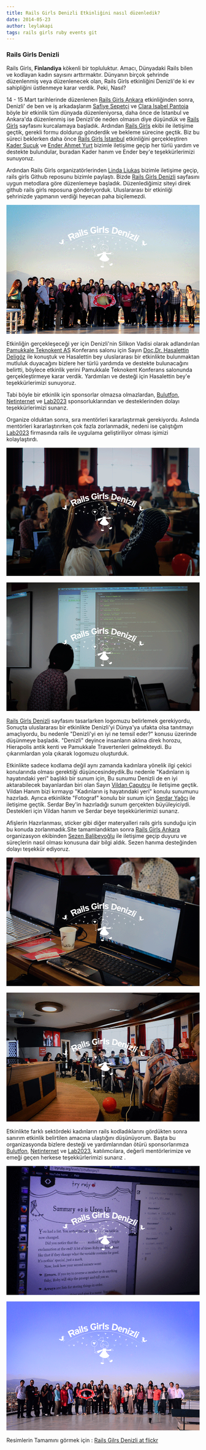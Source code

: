 ```yaml
---
title: Rails Girls Denizli Etkinliğini nasıl düzenledik?
date: 2014-05-23
author: leylakapi
tags: rails girls ruby events git
---
```


### Rails Girls Denizli

Rails Girls, **Finlandiya** kökenli bir  topluluktur. Amacı, Dünyadaki Rails bilen ve kodlayan kadın sayısını arttırmaktır.
Dünyanın birçok şehrinde düzenlenmiş veya düzenlenecek olan, Rails Girls etkinliğini Denizli'de ki ev sahipliğini üstlenmeye karar verdik. Peki, Nasıl?

14 - 15 Mart tarihlerinde düzenlenen [Rails Girls Ankara](http://railsgirls.com/ankara) etkinliğinden sonra, Denizli' de ben ve iş arkadaşlarım [Safiye Sepetçi](https://twitter.com/safiyesepetci)
ve [Clara Isabel Pantoja](https://twitter.com/klapancg) böyle bir etkinlik tüm dünyada düzenleniyorsa, daha önce de İstanbul ve Ankara'da düzenlenmiş ise Denizli'de neden olmasın diye düşündük ve [Rails Girls](http://railsgirls.com/)
sayfasını kurcalamaya başladık. Ardından [Rails Girls](http://railsgirls.com/) ekibi ile iletişime geçtik, gerekli formu doldurup gönderdik ve bekleme sürecine geçtik.
Biz bu süreci beklerken daha önce [Rails Girls İstanbul](http://railsgirls.com/istanbul) etkinliğini gerçekleştiren [Kader Sucuk](https://twitter.com/sucuklukfasulye) ve [Ender Ahmet Yurt](https://twitter.com/enderahmetyurt) bizimle iletişime geçip
her türlü yardım ve destekte bulundular, buradan Kader hanım ve Ender bey'e teşekkürlerimizi sunuyoruz.

Ardından Rails Girls organizatörlerinden [Linda Liukas](https://twitter.com/lindaliukas) bizimle iletişime geçip, rails girls Github reposunu bizimle paylaştı.
Bizde [Rails Girls Denizli](http://railsgirls.com/denizli) sayfasını uygun metodlara göre düzenlemeye başladık. Düzenlediğimiz siteyi direk github rails girls reposuna gönderiyorduk.
Uluslararası bir etkinliği şehrinizde yapmanın verdiği heyecan paha biçilemezdi.

![Rails Girls Denizli](../assets/images/articles/2014-05-23-rails-girls-event/railsgirls7.png)

Etkinliğin gerçekleşeceği yer için Denizli'nin Silikon Vadisi olarak adlandırılan [Pamukkale Teknokent AŞ](http://www.pauteknokent.com.tr/) Konferans salonu için
Sayın [Doç.Dr. Hasalettin Deligöz](http://hdeligoz.pau.edu.tr/?lang=en) ile konuştuk ve Hasalettin bey uluslararası bir etkinlikte bulunmaktan mutluluk duyacağını bizlere her türlü yardımda ve destekte
bulunacağını belirtti, böylece etkinlik yerini Pamukkale Teknokent Konferans salonunda gerçekleştirmeye karar verdik. Yardımları ve desteği için Hasalettin bey'e teşekkürlerimizi sunuyoruz.

Tabi böyle bir etkinlik için sponsorlar olmazsa olmazlardan, [Bulutfon](https://bulutfon.com/), [Netinternet](http://www.netinternet.com.tr/) ve
[Lab2023](http://lab2023.com/) sponsorluklarından ve desteklerinden dolayı teşekkürlerimizi sunarız.

Organize olduktan sonra, sıra mentörleri kararlaştırmak gerekiyordu. Aslında mentörleri kararlaştırırken çok fazla zorlanmadık, nedeni ise çalıştığım
[Lab2023](http://lab2023.com/) firmasında rails ile uygulama geliştiriliyor olması işimizi kolaylaştırdı.

![Rails Girls Denizli](../assets/images/articles/2014-05-23-rails-girls-event/railsgirls1.png)

![Rails Girls Denizli](../assets/images/articles/2014-05-23-rails-girls-event/railsgirls2.png)

[Rails Girls Denizli](http://railsgirls.com/denizli) sayfasını tasarlarken logomuzu belirlemek gerekiyordu, Sonuçta uluslararası bir etkinlikte Denizli'yi Dünya'ya
ufakta olsa tanıtmayı amaçlıyordu, bu nedenle "Denizli'yi en iyi ne temsil eder?" konusu üzerinde düşünmeye başladık. "Denizli" deyince insanların aklına direk horozu, Hierapolis antik kenti ve Pamukkale Travertenleri gelmekteydi.
Bu çıkarımlardan yola çıkarak logomuzu oluşturduk.

Etkinlikte sadece kodlama değil aynı zamanda kadınlara yönelik ilgi çekici konularında olması gerektiği düşüncesindeydik.Bu nedenle "Kadınların iş hayatındaki yeri"
başlıklı bir sunum için, Bu sunumu Denizli de en iyi aktarabilecek bayanlardan biri olan Sayın [Vildan Çaputçu](http://www.anjeads.com/tasarimcilar/vildan-caputcu) ile
iletişime geçtik. Vildan Hanım bizi kırmayıp "Kadınların iş hayatındaki yeri" konulu sunumunu hazırladı. Ayrıca etkinlikte "Fotograf" konulu bir sunum için [Serdar Yağcı](https://twitter.com/Sevliya)
ile iletişime geçtik. Serdar Bey'in hazırladığı sunum gerçekten büyüleyiciydi. Destekleri için Vildan hanım ve Serdar beye teşekkürlerimizi sunarız.


Afişlerin Hazırlanması, sticker gibi diğer materyalleri rails girls sunduğu için bu konuda zorlanmadık.Site tamamlandıktan sonra [Rails Girls Ankara](http://railsgirls.com/ankara) organizasyon ekibinden [Sezen Balibeyoğlu](https://twitter.com/SezenBalibeyolu)
ile iletişime geçip duyuru ve süreçlerin nasıl olması konusuna dair bilgi aldık. Sezen hanıma desteğinden dolayı teşekkür ediyoruz.

![Rails Girls Denizli](../assets/images/articles/2014-05-23-rails-girls-event/railsgirls3.png)

![Rails Girls Denizli](../assets/images/articles/2014-05-23-rails-girls-event/railsgirls4.png)

Etkinlikte farklı sektördeki kadınların rails kodladıklarını gördükten sonra sanırım etkinlik belirtilen amacına ulaştığını düşünüyorum. Başta bu organizasyonda bizlere desteği ve yardımlarından ötürü sponsorlarımıza [Bulutfon](https://bulutfon.com/), [Netinternet](http://www.netinternet.com.tr/)
ve [Lab2023](http://lab2023.com/), katılımcılara, değerli mentörlerimize ve emeği geçen herkese teşekkürlerimizi sunarız .

![Rails Girls Denizli](../assets/images/articles/2014-05-23-rails-girls-event/railsgirls5.png)


![Rails Girls Denizli](../assets/images/articles/2014-05-23-rails-girls-event/railsgirls6.png)

Resimlerin Tamamını görmek için : [Rails Gilrs Denizli at flickr](https://www.flickr.com/photos/122188945@N05/sets/72157644393068979/)